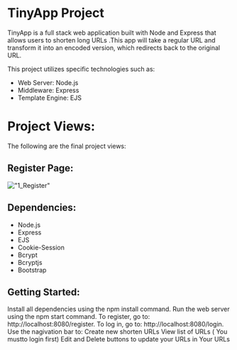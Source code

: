 # TinyApp Project

TinyApp is a full stack web application built with Node and Express that allows users to shorten long URLs .This app will take a regular URL and transform it into an encoded version, which redirects back to the original URL.

This project utilizes specific technologies such as:
- Web Server: Node.js
- Middleware: Express
- Template Engine: EJS


# Project Views:
The following are the final project views:

## Register Page:
!["1_Register"](./screenshots/1_register)



## Dependencies:

- Node.js
- Express
- EJS
- Cookie-Session
- Bcrypt
- Bcryptjs
- Bootstrap

## Getting Started:

Install all dependencies using the npm install command.
Run the web server using the npm start command.
To register, go to: http://localhost:8080/register.
To log in, go to: http://localhost:8080/login.
Use the nagivation bar to:
Create new shorten URLs
View list of URLs ( You mustto login first)
Edit and Delete buttons to update your URLs in Your URLs